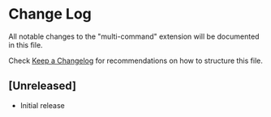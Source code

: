 # Change Log

All notable changes to the "multi-command" extension will be documented in this file.

Check [Keep a Changelog](http://keepachangelog.com/) for recommendations on how to structure this file.

## [Unreleased]

- Initial release